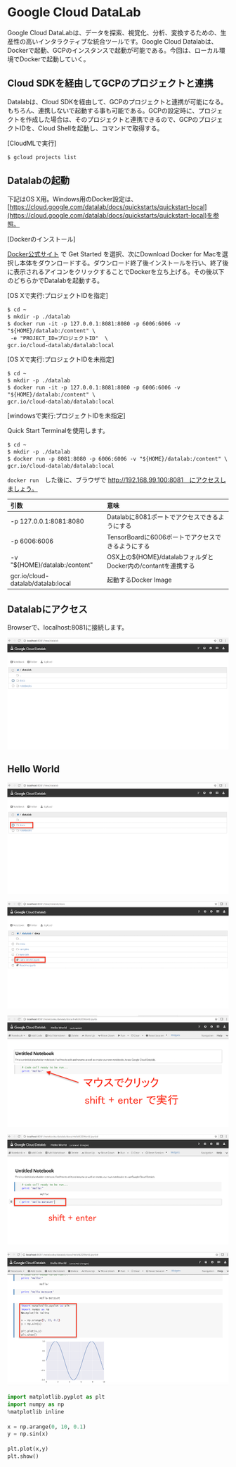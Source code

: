 # Google Cloud DataLab

Google Cloud DataLabは、データを探索、視覚化、分析、変換するための、生産性の高いインタラクティブな統合ツールです。Google Cloud Datalabは、Dockerで起動、GCPのインスタンスで起動が可能である。今回は、ローカル環境でDockerで起動していく。

## Cloud SDKを経由してGCPのプロジェクトと連携

Datalabは、Cloud SDKを経由して、GCPのプロジェクトと連携が可能になる。もちろん、連携しないで起動する事も可能である。GCPの設定時に、プロジェクトを作成した場合は、そのプロジェクトと連携できるので、GCPのプロジェクトIDを、Cloud Shellを起動し、コマンドで取得する。

[CloudMLで実行]
```shell
$ gcloud projects list
```

## Datalabの起動

下記はOS X用。Windows用のDocker設定は、[https://cloud.google.com/datalab/docs/quickstarts/quickstart-local](https://cloud.google.com/datalab/docs/quickstarts/quickstart-local)を参照。

[Dockerのインストール]

[Docker公式サイト](https://www.docker.com/) で Get Started を選択、次にDownload Docker for Macを選択し本体をダウンロードする。ダウンロード終了後インストールを行い、終了後に表示されるアイコンをクリックすることでDockerを立ち上げる。その後以下のどちらかでDatalabを起動する。

[OS Xで実行:プロジェクトIDを指定]
```shell
$ cd ~
$ mkdir -p ./datalab
$ docker run -it -p 127.0.0.1:8081:8080 -p 6006:6006 -v "${HOME}/datalab:/content" \
 -e "PROJECT_ID=プロジェクトID"  \
gcr.io/cloud-datalab/datalab:local
```

[OS Xで実行:プロジェクトIDを未指定]
```shell
$ cd ~
$ mkdir -p ./datalab
$ docker run -it -p 127.0.0.1:8081:8080 -p 6006:6006 -v "${HOME}/datalab:/content" \
gcr.io/cloud-datalab/datalab:local
```

[windowsで実行:プロジェクトIDを未指定]

Quick Start Terminalを使用します。

```shel
$ cd ~
$ mkdir -p ./datalab
$ docker run -p 8081:8080 -p 6006:6006 -v "${HOME}/datalab:/content" \
gcr.io/cloud-datalab/datalab:local
```
`docker run`　した後に、ブラウザで http://192.168.99.100:8081　にアクセスしましょう。


|引数|意味|
|:--|:--|
|-p 127.0.0.1:8081:8080 | Datalabに8081ポートでアクセスできるようにする|
|-p 6006:6006|TensorBoardに6006ポートでアクセスできるようにする|
|-v "${HOME}/datalab:/content"|OSX上の${HOME}/datalabフォルダとDocker内の/contantを連携する|
|gcr.io/cloud-datalab/datalab:local|起動するDocker Image|

## Datalabにアクセス

Browserで、localhost:8081に接続します。

![](/img/datalab001.png)

## Hello World

![](/img/datalab002.png)

![](/img/datalab003.png)

![](/img/datalab004.png)

![](/img/datalab005.png)

![](/img/datalab006.png)

```python
import matplotlib.pyplot as plt
import numpy as np
%matplotlib inline

x = np.arange(0, 10, 0.1)
y = np.sin(x)

plt.plot(x,y)
plt.show()
```
